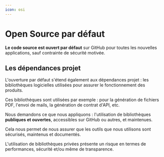 ```yaml
---
icon: osi
---
```


# Open Source par défaut

**Le code source est ouvert par défaut** sur GitHub pour toutes les nouvelles applications, sauf contrainte de sécurité motivée.

## Les dépendances projet

L'ouverture par défaut s'étend également aux dépendances projet : les bibliothèques logicielles utilisées pour assurer le fonctionnement des produits.

Ces bibliothèques sont utilisées par exemple : pour la génération de fichiers PDF, l'envoi de mails, la génération de contrat d'API, etc.

Nous demandons ce que nous appliquons : l'utilisation de bibliothèques **publiques et ouvertes**, accessibles sur GitHub ou autres, et maintenues.

Cela nous permet de nous assurer que les outils que nous utilisons sont sécurisés, maintenus et documentés.

L'utilisation de bibliothèques privées présente un risque en termes de performances, sécurité et/ou même de transparence.
